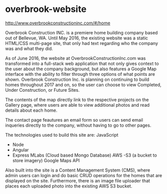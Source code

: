 # overbrook-website
http://www.overbrookconstructioninc.com/#/home

Overbrook Construction INC. is a premiere home building company based out of Bellevue, WA. Until May 2016, the existing website was a static HTML/CSS multi-page site, that only had text regarding who the company was and what they did.

As of June 2016, the website at OverbrookConstructionInc.com was transformed into a full-stack web application that not only gives context to the user about the company background, but also features a Google Map interface with the ability to filter through three options of what points are shown. Overbrook Construction Inc. is planning on continuing to build homes throughout 2017 and on, so the user can choose to view Completed, Under Construction, or Future Sites. 

The contents of the map directly link to the respective projects on the Gallery page, where users are able to view additional photos and read details about each home.

The contact page feautures an email form so users can send email inqueries directly to the company, without having to go to other pages.

The technologies used to build this site are:
JavaScript
- Node
- Angular
- Express
MLabs (Cloud based Mongo Database)
AWS
-S3 (a bucket to store imagery)
Google Maps API

Also built into the site is a Content Management System (CMS), where admin users can login and do basic CRUD operations for the homes that are displayed on the site. Furthermore, there is an image file uploader that places each uploaded photo into the existing AWS S3 bucket.
